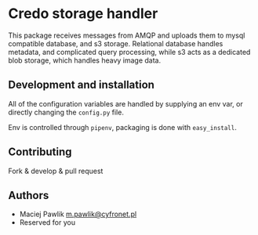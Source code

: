 # Credo storage handler

This package receives messages from AMQP and uploads them to mysql compatible database, and s3 storage. Relational database handles metadata, and complicated query processing, while s3 acts as a dedicated blob storage, which handles heavy image data.


## Development and installation
All of the configuration variables are handled by supplying an env var, or directly changing the `config.py` file.

Env is controlled through `pipenv`, packaging is done with `easy_install`.


## Contributing

Fork & develop & pull request


## Authors
* Maciej Pawlik <m.pawlik@cyfronet.pl>
* Reserved for you